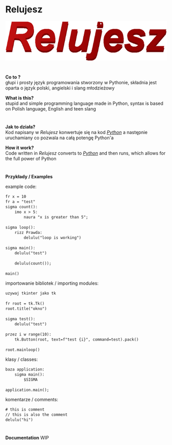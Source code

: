 # Relujesz
<img src="logo.png">

#   
**Co to ?**<br> głupi i prosty język programowania stworzony w Pythonie, składnia jest oparta o język polski, angielski i slang młodzieżowy<br>

**What is this?**<br> stupid and simple programming language made in Python, syntax is based on Polish language, English and teen slang<br>
#   
**Jak to działa?**<br>Kod napisany w _Relujesz_ konwertuje się na kod _<a href="https://www.python.org/">Python</a>_ a następnie uruchamiany co pozwala na całą potengę Python'a<br>

**How it work?**<br>Code written in _Relujesz_ converts to _<a href="https://www.python.org/">Python</a>_ and then runs, which allows for the full power of Python<br>
#   
**Przykłady / Examples**<br>

example code:
```rel
fr x = 10
fr a = "test"
sigma count():
    imo x > 5:
        naura "x is greater than 5";

sigma loop():
    rizz Prawda:
        delulu("loop is working")

sigma main():
    delulu("test")

    delulu(count());

main()
```
importowanie bibliotek / importing modules:
```rel
uzywaj tkinter jako tk

fr root = tk.Tk()
root.title("okno")

sigma test():
    delulu("test")

przez i w range(10):
    tk.Button(root, text=f"test {i}", command=test).pack()

root.mainloop()
```
klasy / classes:
```
baza application:
    sigma main():
        $SIGMA

application.main();
```
komentarze / comments:
```
# this is comment
// this is also the comment
delulu("hi")
```
#   
**Documentation**
WIP
